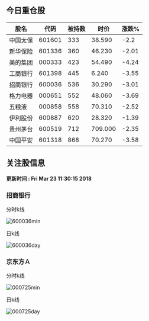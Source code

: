 
## 今日重仓股 

|股名|代码|被持数|时价|涨跌%|
|---|---|---|---|---|
|中国太保|601601|333|38.590|-2.2|
|新华保险|601336|360|46.230|-2.01|
|美的集团|000333|423|54.490|-4.24|
|工商银行|601398|445|6.240|-3.55|
|招商银行|600036|536|30.290|-3.01|
|格力电器|000651|552|48.060|-3.69|
|五粮液|000858|558|70.310|-2.52|
|伊利股份|600887|620|28.320|-1.39|
|贵州茅台|600519|712|709.000|-2.35|
|中国平安|601318|868|70.270|-3.58|

## 关注股信息
**更新时间 : Fri Mar 23 11:30:15 2018**
### 招商银行 
分时k线

![600036min](http://image.sinajs.cn/newchart/min/n/sh600036.gif)

日k线

![600036day](http://image.sinajs.cn/newchart/daily/n/sh600036.gif)

### 京东方Ａ 
分时k线

![000725min](http://image.sinajs.cn/newchart/min/n/sz000725.gif)

日k线

![000725day](http://image.sinajs.cn/newchart/daily/n/sz000725.gif)
